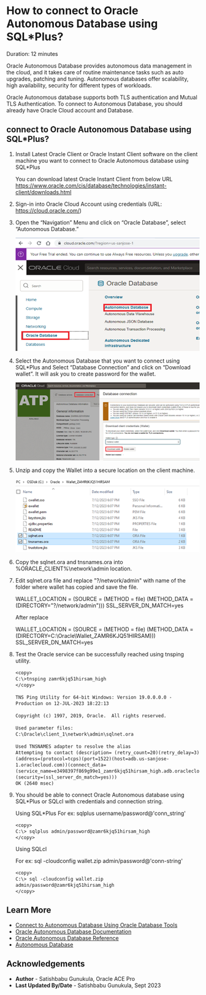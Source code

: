 # How to connect to Oracle Autonomous Database using SQL*Plus?

Duration: 12 minutes

Oracle Autonomous Database provides autonomous data management in the cloud, and it takes care of routine maintenance tasks such as auto upgrades, patching and tuning. Autonomous databases offer scalability, high availability, security for different types of workloads. 

Oracle Autonomous database supports both TLS authentication and Mutual TLS Authentication. To connect to Autonomous Database, you should already have Oracle Cloud account and Database.  

## connect to Oracle Autonomous Database using SQL*Plus?

1.	Install Latest Oracle Client or Oracle Instant Client software on the client machine you want to connect to Oracle Autonomous database using SQL*Plus 

	You can download latest Oracle Instant Client from below URL 
	https://www.oracle.com/cis/database/technologies/instant-client/downloads.html

2.	Sign-in into Oracle Cloud Account using credentials (URL: https://cloud.oracle.com/)

3. Open the “Navigation” Menu and click on “Oracle Database”, select “Autonomous Database.”

    ![ Autonomous Database](images/pic3.png)

4. Select the Autonomous Database that you want to connect using SQL*Plus and Select “Database Connection” and click on “Download wallet”. It will ask you to create password for the wallet. 

    ![ Download Wallet](images/pic4.png)

5. Unzip and copy the Wallet into a secure location on the client machine. 

    ![ Copy Wallet](images/pic5.png)

6. Copy the sqlnet.ora and tnsnames.ora into %ORACLE_CLIENT%\network\admin location.

7. Edit sqlnet.ora file and replace "?/network/admin" with name of the folder where wallet has copied and save the file.

	WALLET\_LOCATION = (SOURCE = (METHOD = file) (METHOD\_DATA = (DIRECTORY="?/network/admin")))
	SSL\_SERVER\_DN\_MATCH=yes

	After replace

	WALLET\_LOCATION = (SOURCE = (METHOD = file) (METHOD\_DATA = (DIRECTORY=C:\Oracle\Wallet\_ZAMR6KJQ51HIRSAM)))
	SSL\_SERVER\_DN\_MATCH=yes


8. Test the Oracle service can be successfully reached using tnsping utility.

	```
	<copy>
	C:\>tnsping zamr6kjq51hirsam_high
	</copy>
	
	TNS Ping Utility for 64-bit Windows: Version 19.0.0.0.0 - Production on 12-JUL-2023 18:22:13

	Copyright (c) 1997, 2019, Oracle.  All rights reserved.

	Used parameter files:
	C:\Oracle\client_1\network\admin\sqlnet.ora

	Used TNSNAMES adapter to resolve the alias
	Attempting to contact (description= (retry_count=20)(retry_delay=3)(address=(protocol=tcps)(port=1522)(host=adb.us-sanjose-1.oraclecloud.com))(connect_data=(service_name=e3498397f869g99e1_zamr6kjq51hirsam_high.adb.oraclecloud.com))(security=(ssl_server_dn_match=yes)))
	OK (2640 msec)
	```

9. You should be able to connect Oracle Autonomous database using SQL*Plus or SQLcl with credentials and connection string.

	Using SQL*Plus
	For ex: sqlplus username/password@'conn_string'

	```
	<copy>
	C:\> sqlplus admin/password@zamr6kjq51hirsam_high
	</copy>
	```

	Using SQLcl

	For ex: sql -cloudconfig wallet.zip admin/password@'conn-string' 
	```
	<copy>
	C:\> sql -cloudconfig wallet.zip admin/password@zamr6kjq51hirsam_high
	</copy>
	```
## Learn More

* [Connect to Autonomous Database Using Oracle Database Tools](https://docs.oracle.com/en/cloud/paas/autonomous-database/adbsa/connect-tools.html#GUID-CF6C7E1B-D0D4-4641-BADA-5C57DEA7C73B)
* [Oracle Autonomous Database Documentation](https://docs.oracle.com/en/cloud/paas/autonomous-database/shared/index.html)
* [Oracle Autonomous Database Reference](https://www.oracleracexpert.com/search/label/Autonomous%20Database)
* [Autonomous Database](https://www.oracle.com/autonomous-database/)

## Acknowledgements

* **Author** - Satishbabu Gunukula, Oracle ACE Pro
* **Last Updated By/Date** - Satishbabu Gunukula,  Sept 2023
